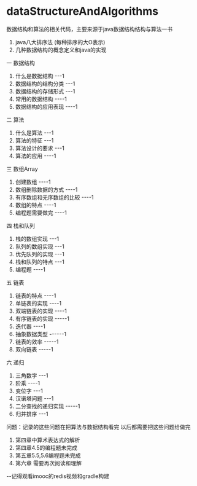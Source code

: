 # dataStructureAndAlgorithms
数据结构和算法的相关代码，主要来源于java数据结构结构与算法一书

1. java八大排序法 (每种排序的大O表示)
2. 几种数据结构的概念定义和java的实现

一 数据结构
   1. 什么是数据结构  ---1
   2. 数据结构的结构分类 ---1
   3. 数据结构的存储形式 ---1
   4. 常用的数据结构 ----1
   5. 数据结构的应用表现 ----1
   
二 算法
   1. 什么是算法 ---1
   2. 算法的特征 ---1
   3. 算法设计的要求  ---1
   4. 算法的应用 ----1
   
三 数组Array 
   1. 创建数组  ----1
   2. 数组删除数据的方式 ----1
   3. 有序数组和无序数组的比较 ----1
   4. 数组的特点 ----1
   5. 编程题需要做完 ----1
   
四 栈和队列
   1. 栈的数组实现 ---1
   2. 队列的数组实现 ---1
   3. 优先队列的实现 ---1
   4. 栈和队列的特点 ---1
   5. 编程题  ----1
   
五 链表
   1. 链表的特点 ----1
   2. 单链表的实现 ----1
   3. 双端链表的实现 ----1
   4. 有序链表的实现 -----1
   5. 迭代器 ----1
   6. 抽象数据类型 ------1
   7. 链表的效率 -----1
   8. 双向链表  -----1

六 递归
   1. 三角数字 ---1
   2. 阶乘  ----1
   3. 变位字 ---1
   4. 汉诺塔问题 ---1
   5. 二分查找的递归实现 -----1
   6. 归并排序  ---1
   
   
   
 
   
   
   
   
   
   
   
   
   
   
   
   
   
问题：记录的这些问题在把算法与数据结构看完
     以后都需要把这些问题给做完
1. 第四章中算术表达式的解析
2. 第四章4.5的编程题未完成
3. 第五章5.5,5.6编程题未完成
4. 第六章 需要再次阅读和理解












--记得观看imooc的redis视频和gradle构建